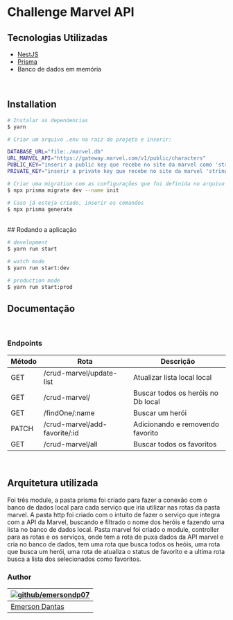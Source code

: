 # Challenge Marvel API 



## Tecnologias Utilizadas

- [NestJS](https://nestjs.com)
- [Prisma](https://www.prisma.io)
- Banco de dados em memória

<br>

## Installation

```bash
# Instalar as dependencias
$ yarn

# Criar um arquivo .env na raiz do projeto e inserir:

DATABASE_URL="file:./marvel.db"
URL_MARVEL_API="https://gateway.marvel.com/v1/public/characters"
PUBLIC_KEY="inserir a public key que recebe no site da marvel como 'string'"
PRIVATE_KEY="inserir a private key que recebe no site da marvel 'string'"

# Criar uma migration com as configurações que foi definida no arquivo .env
$ npx prisma migrate dev --name init

# Caso já esteja criado, inserir os comandos
$ npx prisma generate

```
<br>
## Rodando a aplicação

```bash
# development
$ yarn run start

# watch mode
$ yarn run start:dev

# production mode
$ yarn run start:prod
```

## Documentação
<br>

### Endpoints

| Método | Rota | Descrição |
| -------|-------|--------- |
| GET    | /crud-marvel/update-list|Atualizar lista local local|
| GET    | /crud-marvel/ | Buscar todos os heróis no Db local|
| GET   | /findOne/:name | Buscar um herói |
| PATCH    | /crud-marvel/add-favorite/:id | Adicionando e removendo favorito|
| GET | /crud-marvel/all | Buscar todos os favoritos|

<br>

## Arquitetura utilizada
<p>Foi três module, a pasta prisma foi criado para fazer a conexão com o banco de dados local para cada serviço que iria utilizar nas rotas da pasta marvel. 
A pasta http foi criado com o intuito de fazer o serviço que integra com a API da Marvel, buscando e filtrado o nome dos heróis e fazendo uma lista no banco de dados local. 
Pasta marvel foi criado o module, controller para as rotas e os serviços, onde tem a rota de puxa dados da API marvel e cria no banco de dados, tem uma rota que busca todos os heóis, uma rota que busca um herói, uma rota de atualiza o status de favorito e a ultima rota busca a lista dos selecionados como favoritos. <p>

### Author

| [![github/emersondp07](https://avatars.githubusercontent.com/u/91437391?v=4)](https://github.com/emersondp07 "Checkout github") |
|---|
| [Emerson Dantas](https://github.com/emersondp07) |

